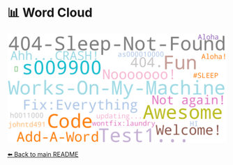 # 📊 Word Cloud

![Word Cloud](https://raw.githubusercontent.com/s009900/s009900/main/assets/wordcloud.png)

[⬅️ Back to main README](README.md)


